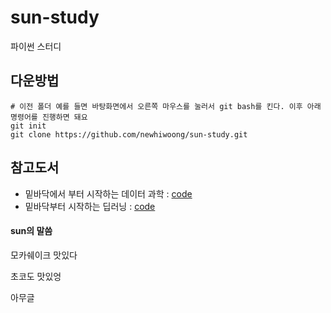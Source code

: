﻿# sun-study

파이썬 스터디

## 다운방법

```
# 이전 폴더 예를 들면 바탕화면에서 오른쪽 마우스를 눌러서 git bash를 킨다. 이후 아래 명령어를 진행하면 돼요
git init
git clone https://github.com/newhiwoong/sun-study.git
```

## 참고도서
- 밑바닥에서 부터 시작하는 데이터 과학 : [code](https://github.com/Insight-book/data-science-from-scratch/tree/master/code-python3)
- 밑바닥부터 시작하는 딥러닝 : [code](https://github.com/WegraLee/deep-learning-from-scratch)

#### sun의 말씀
모카쉐이크 맛있다

초코도 맛있엉

아무글
